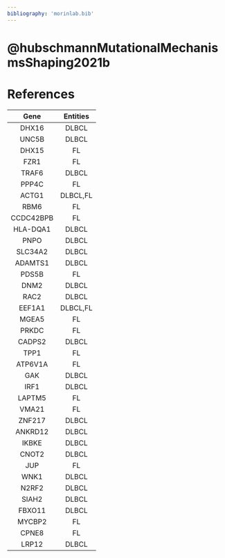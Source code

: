 ```yaml
---
bibliography: 'morinlab.bib'
---
```


# @hubschmannMutationalMechanismsShaping2021b
# References

|Gene|Entities|
|:-:|:-:|
|DHX16|DLBCL|
|UNC5B|DLBCL|
|DHX15|FL|
|FZR1|FL|
|TRAF6|DLBCL|
|PPP4C|FL|
|ACTG1|DLBCL,FL|
|RBM6|FL|
|CCDC42BPB|FL|
|HLA-DQA1|DLBCL|
|PNPO|DLBCL|
|SLC34A2|DLBCL|
|ADAMTS1|DLBCL|
|PDS5B|FL|
|DNM2|DLBCL|
|RAC2|DLBCL|
|EEF1A1|DLBCL,FL|
|MGEA5|FL|
|PRKDC|FL|
|CADPS2|DLBCL|
|TPP1|FL|
|ATP6V1A|FL|
|GAK|DLBCL|
|IRF1|DLBCL|
|LAPTM5|FL|
|VMA21|FL|
|ZNF217|DLBCL|
|ANKRD12|DLBCL|
|IKBKE|DLBCL|
|CNOT2|DLBCL|
|JUP|FL|
|WNK1|DLBCL|
|N2RF2|DLBCL|
|SIAH2|DLBCL|
|FBXO11|DLBCL|
|MYCBP2|FL|
|CPNE8|FL|
|LRP12|DLBCL|

